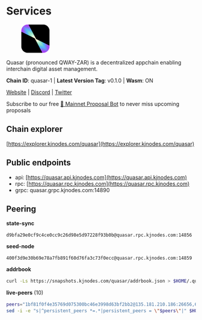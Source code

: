 # Services

<figure><img src="https://raw.githubusercontent.com/kj89/cosmos-images/main/logos/quasar.png" alt=""><figcaption></figcaption></figure>

Quasar (pronounced QWAY-ZAR) is a decentralized  appchain enabling interchain digital asset management.

**Chain ID**: quasar-1 | **Latest Version Tag**: v0.1.0 | **Wasm**: ON

[Website](https://www.quasar.fi) | [Discord](https://discord.gg/quasarfi) | [Twitter](https://twitter.com/QuasarFi)



Subscribe to our free [🤖 Mainnet Proposal Bot](https://t.me/kjnodes_proposal_bot) to never miss upcoming proposals


## Chain explorer
[https://explorer.kjnodes.com/quasar](https://explorer.kjnodes.com/quasar)

## Public endpoints

* api: [https://quasar.api.kjnodes.com](https://quasar.api.kjnodes.com)
* rpc: [https://quasar.rpc.kjnodes.com](https://quasar.rpc.kjnodes.com)
* grpc: quasar.grpc.kjnodes.com:14890

## Peering

**state-sync**

```text
d9bfa29e0cf9c4ce0cc9c26d98e5d97228f93b0b@quasar.rpc.kjnodes.com:14856
```

**seed-node**

```text
400f3d9e30b69e78a7fb891f60d76fa3c73f0ecc@quasar.rpc.kjnodes.com:14859
```

**addrbook**
```bash
curl -Ls https://snapshots.kjnodes.com/quasar/addrbook.json > $HOME/.quasarnode/config/addrbook.json
```

**live-peers** (10)
```bash
peers="1bf81f0f4e35769d075300bc46e3998d63bf2bb2@135.181.210.186:26656,6f95ddfd08c07249c4efafb781eb30ca5739b223@65.109.93.44:18256,c124ce0b508e8b9ed1c5b6957f362225659b5343@134.65.193.11:26656,5a111b281852be31838ecf1202e59981e618355e@89.116.31.95:18256,66e0a7d2c2fc75a91627085d0ac5681a35dfd408@37.252.184.234:26656,471518432477e31ea348af246c0b54095d41352c@134.65.195.144:26656,97e4468ac589eac505a800411c635b14511a61bb@134.65.195.240:26656,0f7eca0da978e4304bb81fa1b9d9a1c87c57f45d@38.146.3.147:18256,d7ea38275af96271fd66194dad3951ef38b8ba7c@193.70.33.64:18256,d9bfa29e0cf9c4ce0cc9c26d98e5d97228f93b0b@65.109.88.38:14856"
sed -i -e "s|^persistent_peers *=.*|persistent_peers = \"$peers\"|" $HOME/.quasarnode/config/config.toml
```
